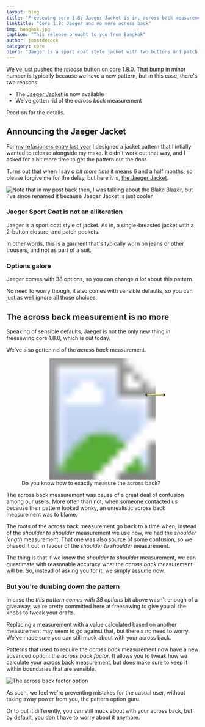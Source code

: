 ```yaml
---
layout: blog
title: "Freesewing core 1.8: Jaeger Jacket is in, across back measurement is out"
linktitle: "Core 1.8: Jaeger and no more across back"
img: bangkok.jpg
caption: "This release brought to you from Bangkok"
author: joostdecock
category: core
blurb: "Jaeger is a sport coat style jacket with two buttons and patch pockets"
---
```

We've just pushed the *release* button on core 1.8.0. That bump in minor number is typically because we have a new pattern, but in this case, there's two reasons:

 - The [Jaeger Jacket](/patterns/jaeger) is now available
 - We've gotten rid of the *across back* measurement
 
Read on for the details.
 
## Announcing the Jaeger Jacket
 
For [my refasioners entry last year](/blog/the-refashioners-2017/) I designed a jacket pattern that I intially wanted to release alongside my make. It didn't work out that way, and I asked for a bit more time to get the pattern out the door.

Turns out that when I say *a bit more time* it means 6 and a half months, so please forgive me for the delay, but here it is, [the Jaeger Jacket](/patterns/jaeger).

![Note that in my post back then, I was talking about the Blake Blazer, but I've since renamed it because Jaeger Jacket is just cooler](/img/blog/core-1-8-jaeger-across-back/jaeger.jpg)

### Jaeger Sport Coat is not an alliteration

Jaeger is a sport coat style of jacket. As in, a single-breasted jacket with a 2-button closure, and patch pockets.

In other words, this is a garment that's typically worn on jeans or other trousers, and not as part of a suit.

### Options galore

Jaeger comes with 38 options, so you can change *a lot* about this pattern. 

No need to worry though, it also comes with sensible defaults, so you can just as well ignore all those choices.

## The across back measurement is no more

Speaking of sensible defaults, Jaeger is not the only new thing in freesewing core 1.8.0, which is out today.

We've also gotten rid of the *across back* measurement.
<figure class="image">
<a href="/img/blog/core-1-8-jaeger-across-back/acrossback.svg" target="_BLANK" title="Open this image in a new window">
<svg xmlns:svg="http://www.w3.org/2000/svg" xmlns="http://www.w3.org/2000/svg" xmlns:xlink="http://www.w3.org/1999/xlink" viewBox="0 0 2000 1500" class="drop-shadow">
<defs>
<path id="path" d="M 0 0 l 206 0" style="fill: none; stroke-linejoin: round;"/>
<g id="start">
<path d="M 0 -25 l 0 50" style="stroke: #000; stroke-width: 3px; stroke-linecap: butt; stroke-linejoin: round;" />
<path d="M 0 0 l -15 -15 l 0 30 z" style="stroke: #000; stroke-width: 3px; fill: #000; stroke-linecap: butt; stroke-linejoin: round;" />
</g>
<g id="end">
<path d="M 0 -25 l 0 50" style="stroke: #000; stroke-width: 3px; stroke-linecap: butt; stroke-linejoin: round;" />
<path d="M 0 0 l 15 -15 l 0 30 z" style="stroke: #000; stroke-width: 3px; fill: #000; stroke-linecap: butt; stroke-linejoin: round;" />
</g>
</defs>
<style type="text/css"><![CDATA[
path {fill: none; stroke-linejoin: round;}
.tape {stroke: #000; stroke-width: 20px; stroke-linecap: butt;}
.redtape {stroke: #f00; stroke-width: 1px;stroke-linecap: round;}
.color {stroke: #fff86c; stroke-width: 16px; stroke-linecap: butt;}
.cm {stroke: #000; stroke-width: 16px; stroke-dasharray: 2 10; stroke-linecap: butt;}
]]></style>

<!-- Background image -->
<image xlink:href="/img/blog/core-1-8-jaeger-across-back/standing.jpg" x="0" y="0" width="2000" height="1500" />

<g transform="translate(1550 450)">
<use x="0" y="0" xlink:href="#path" class="redtape">
</use>
<use x="0" y="0" xlink:href="#path" class="tape"/>
<use x="0" y="0" xlink:href="#path" class="color"/>
<use x="0" y="0" xlink:href="#path" class="cm"/>
<use x="0" y="0" xlink:href="#start" />
<use x="206" y="0" xlink:href="#end" />
</g> 
</svg>
</a>
    
<figcaption>Do you know how to exactly measure the across back?</figcaption>
    
</figure>

The across back measurement was cause of a great deal of confusion among our users. 
More often than not, when someone contacted us because their pattern looked wonky, an unrealistic across back measurement was to blame.

The roots of the across back measurement go back to a time when, instead of the *shoulder to shoulder* measurement we use now, we had the *shoulder length* measurement. 
That one was also source of some confusion, so we phased it out in favour of the *shoulder to shoulder* measurement.

The thing is that if we know the *shoulder to shoulder* measurement, we can guestimate with reasonable accuracy what the *across back* measurement will be. So, instead of asking you for it, we simply assume now.

### But you're dumbing down the pattern

In case the *this pattern comes with 38 options* bit above wasn't enough of a giveaway, we're pretty committed here at freesewing to give you all the knobs to tweak your drafts.

Replacing a measurement with a value calculated based on another measurement may seem to go against that, but there's no need to worry. We've made sure you can still muck about with your across back.

Patterns that used to require the *across back* measurement now have a new advanced option: the *across back factor*. It allows you to tweak how we calculate your across back measurement, but does make sure to keep it within boundaries that are sensible.

![The across back factor option](/img/blog/core-1-8-jaeger-across-back/acrossback.png) 

As such, we feel we're preventing mistakes for the casual user, without taking away power from you, the pattern option guru.

Or to put it differently, you can still muck about with your across back, but by default, you don't have to worry about it anymore.
